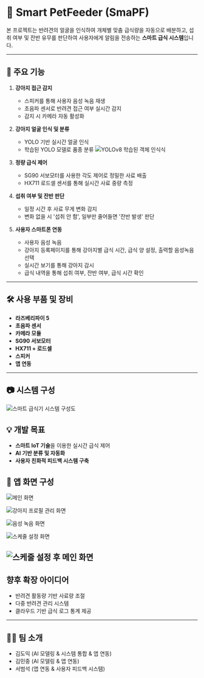 # 🐶 Smart PetFeeder (SmaPF)
 

본 프로젝트는 반려견의 얼굴을 인식하여 개체별 맞춤 급식량을 자동으로 배분하고, 섭취 여부 및 잔반 유무를 판단하여 사용자에게 알림을 전송하는 **스마트 급식 시스템**입니다.

---

## 📌 주요 기능

1. **강아지 접근 감지**  
   - 스피커를 통해 사용자 음성 녹음 재생
   - 초음파 센서로 반려견 접근 여부 실시간 감지  
   - 감지 시 카메라 자동 활성화

2. **강아지 얼굴 인식 및 분류**  
   - YOLO 기반 실시간 얼굴 인식  
   - 학습된 YOLO 모델로 품종 분류
   ![YOLOv8 학습된 객체 인식식](images/yolo_detect_ham.png)
3. **정량 급식 제어**  
   - SG90 서보모터를 사용한 각도 제어로 정밀한 사료 배출  
   - HX711 로드셀 센서를 통해 실시간 사료 중량 측정

4. **섭취 여부 및 잔반 판단**  
   - 일정 시간 후 사료 무게 변화 감지  
   - 변화 없을 시 '섭취 안 함', 일부만 줄어들면 '잔반 발생' 판단

5. **사용자 스마트폰 연동**  
   - 사용자 음성 녹음
   - 강아지 등록페이지를 통해 강아지별 급식 시간, 급식 양 설정, 출력할 음성녹음 선택
   - 실시간 보기를 통해 강아지 감시
   - 급식 내역을 통해 섭취 여부, 잔반 여부, 급식 시간 확인

  
---

## 🛠️ 사용 부품 및 장비

- **라즈베리파이 5**
- **초음파 센서**
- **카메라 모듈**
- **SG90 서보모터**
- **HX711 + 로드셀**
- **스피커**
- **앱 연동**

---

## 📷 시스템 구성 
![스마트 급식기 시스템 구성도](images/system_diagram.png)

## 💡 개발 목표

- **스마트 IoT 기술**을 이용한 실시간 급식 제어
- **AI 기반 분류 및 자동화**
- **사용자 친화적 피드백 시스템 구축**

## 📲 앱 화면 구성
   ![메인 화면](images/app1.png)

   ![강아지 프로필 관리 화면](images/app2.png)

   ![음성 녹음 화면](images/app3.png)

   ![스케줄 설정 화면](images/app4.png)

   ![스케줄 설정 후 메인 화면](images/app5.png)
---

## 향후 확장 아이디어

- 반려견 활동량 기반 사료량 조절
- 다중 반려견 관리 시스템
- 클라우드 기반 급식 로그 통계 제공

---

## 👨‍💻 팀 소개

- 김도익 (AI 모델링 & 시스템 통합 & 앱 연동)
- 김민중 (AI 모델링 & 앱 연동)
- 서범석 (앱 연동 & 사용자 피드백 시스템)